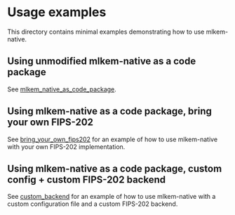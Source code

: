 [//]: # (SPDX-License-Identifier: CC-BY-4.0)

# Usage examples

This directory contains minimal examples demonstrating how to use mlkem-native.

## Using unmodified mlkem-native as a code package

See [mlkem_native_as_code_package](mlkem_native_as_code_package).

## Using mlkem-native as a code package, bring your own FIPS-202

See [bring_your_own_fips202](bring_your_own_fips202) for an example of how to use mlkem-native with your own FIPS-202
implementation.

## Using mlkem-native as a code package, custom config + custom FIPS-202 backend

See [custom_backend](custom_backend) for an example of how to use mlkem-native with a custom configuration file and a
custom FIPS-202 backend.
